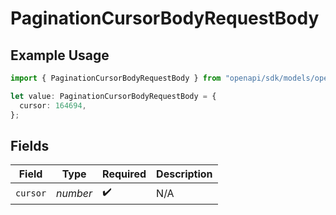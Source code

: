 # PaginationCursorBodyRequestBody

## Example Usage

```typescript
import { PaginationCursorBodyRequestBody } from "openapi/sdk/models/operations";

let value: PaginationCursorBodyRequestBody = {
  cursor: 164694,
};
```

## Fields

| Field              | Type               | Required           | Description        |
| ------------------ | ------------------ | ------------------ | ------------------ |
| `cursor`           | *number*           | :heavy_check_mark: | N/A                |